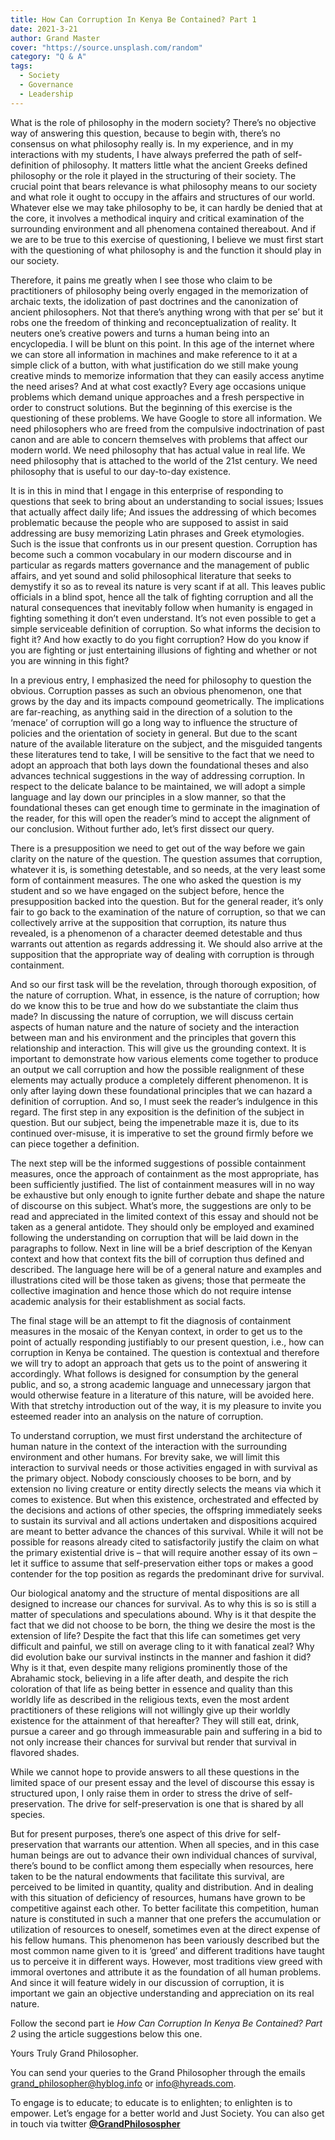 ```yaml
---
title: How Can Corruption In Kenya Be Contained? Part 1
date: 2021-3-21
author: Grand Master
cover: "https://source.unsplash.com/random"
category: "Q & A"
tags:
  - Society
  - Governance
  - Leadership
---
```


What is the role of philosophy in the modern society? There’s no objective way of answering this question, because to begin with, there’s no consensus on what philosophy really is. In my experience, and in my interactions with my students, I have always preferred the path of self-definition of philosophy. It matters little what the ancient Greeks defined philosophy or the role it played in the structuring of their society. The crucial point that bears relevance is what philosophy means to our society and what role it ought to occupy in the affairs and structures of our world. Whatever else we may take philosophy to be, it can hardly be denied that at the core, it involves a methodical inquiry and critical examination of the surrounding environment and all phenomena contained thereabout. And if we are to be true to this exercise of questioning, I believe we must first start with the questioning of what philosophy is and the function it should play in our society.

Therefore, it pains me greatly when I see those who claim to be practitioners of philosophy being overly engaged in the memorization of archaic texts, the idolization of past doctrines and the canonization of ancient philosophers. Not that there’s anything wrong with that per se’ but it robs one the freedom of thinking and reconceptualization of reality. It neuters one’s creative powers and turns a human being into an encyclopedia. I will be blunt on this point. In this age of the internet where we can store all information in machines and make reference to it at a simple click of a button, with what justification do we still make young creative minds to memorize information that they can easily access anytime the need arises? And at what cost exactly? Every age occasions unique problems which demand unique approaches and a fresh perspective in order to construct solutions. But the beginning of this exercise is the questioning of these problems. We have Google to store all information. We need philosophers who are freed from the compulsive indoctrination of past canon and are able to concern themselves with problems that affect our modern world. We need philosophy that has actual value in real life. We need philosophy that is attached to the world of the 21st century. We need philosophy that is useful to our day-to-day existence.

It is in this in mind that I engage in this enterprise of responding to questions that seek to bring about an understanding to social issues; Issues that actually affect daily life; And issues the addressing of which becomes problematic because the people who are supposed to assist in said addressing are busy memorizing Latin phrases and Greek etymologies. Such is the issue that confronts us in our present question. Corruption has become such a common vocabulary in our modern discourse and in particular as regards matters governance and the management of public affairs, and yet sound and solid philosophical literature that seeks to demystify it so as to reveal its nature is very scant if at all. This leaves public officials in a blind spot, hence all the talk of fighting corruption and all the natural consequences that inevitably follow when humanity is engaged in fighting something it don’t even understand. It’s not even possible to get a simple serviceable definition of corruption. So what informs the decision to fight it? And how exactly to do you fight corruption? How do you know if you are fighting or just entertaining illusions of fighting and whether or not you are winning in this fight?

In a previous entry, I emphasized the need for philosophy to question the obvious. Corruption passes as such an obvious phenomenon, one that grows by the day and its impacts compound geometrically. The implications are far-reaching, as anything said in the direction of a solution to the ‘menace’ of corruption will go a long way to influence the structure of policies and the orientation of society in general. But due to the scant nature of the available literature on the subject, and the misguided tangents these literatures tend to take, I will be sensitive to the fact that we need to adopt an approach that both lays down the foundational theses and also advances technical suggestions in the way of addressing corruption. In respect to the delicate balance to be maintained, we will adopt a simple language and lay down our principles in a slow manner, so that the foundational theses can get enough time to germinate in the imagination of the reader, for this will open the reader’s mind to accept the alignment of our conclusion. Without further ado, let’s first dissect our query.

There is a presupposition we need to get out of the way before we gain clarity on the nature of the question. The question assumes that corruption, whatever it is, is something detestable, and so needs, at the very least some form of containment measures. The one who asked the question is my student and so we have engaged on the subject before, hence the presupposition backed into the question. But for the general reader, it’s only fair to go back to the examination of the nature of corruption, so that we can collectively arrive at the supposition that corruption, its nature thus revealed, is a phenomenon of a character deemed detestable and thus warrants out attention as regards addressing it. We should also arrive at the supposition that the appropriate way of dealing with corruption is through containment.

And so our first task will be the revelation, through thorough exposition, of the nature of corruption. What, in essence, is the nature of corruption; how do we know this to be true and how do we substantiate the claim thus made? In discussing the nature of corruption, we will discuss certain aspects of human nature and the nature of society and the interaction between man and his environment and the principles that govern this relationship and interaction. This will give us the grounding context. It is important to demonstrate how various elements come together to produce an output we call corruption and how the possible realignment of these elements may actually produce a completely different phenomenon. It is only after laying down these foundational principles that we can hazard a definition of corruption. And so, I must seek the reader’s indulgence in this regard. The first step in any exposition is the definition of the subject in question. But our subject, being the impenetrable maze it is, due to its continued over-misuse, it is imperative to set the ground firmly before we can piece together a definition.

The next step will be the informed suggestions of possible containment measures, once the approach of containment as the most appropriate, has been sufficiently justified. The list of containment measures will in no way be exhaustive but only enough to ignite further debate and shape the nature of discourse on this subject. What’s more, the suggestions are only to be read and appreciated in the limited context of this essay and should not be taken as a general antidote. They should only be employed and examined following the understanding on corruption that will be laid down in the paragraphs to follow.
Next in line will be a brief description of the Kenyan context and how that context fits the bill of corruption thus defined and described. The language here will be of a general nature and examples and illustrations cited will be those taken as givens; those that permeate the collective imagination and hence those which do not require intense academic analysis for their establishment as social facts.

The final stage will be an attempt to fit the diagnosis of containment measures in the mosaic of the Kenyan context, in order to get us to the point of actually responding justifiably to our present question, i.e., how can corruption in Kenya be contained. The question is contextual and therefore we will try to adopt an approach that gets us to the point of answering it accordingly. What follows is designed for consumption by the general public, and so, a strong academic language and unnecessary jargon that would otherwise feature in a literature of this nature, will be avoided here. With that stretchy introduction out of the way, it is my pleasure to invite you esteemed reader into an analysis on the nature of corruption.

To understand corruption, we must first understand the architecture of human nature in the context of the interaction with the surrounding environment and other humans. For brevity sake, we will limit this interaction to survival needs or those activities engaged in with survival as the primary object. Nobody consciously chooses to be born, and by extension no living creature or entity directly selects the means via which it comes to existence. But when this existence, orchestrated and effected by the decisions and actions of other species, the offspring immediately seeks to sustain its survival and all actions undertaken and dispositions acquired are meant to better advance the chances of this survival. While it will not be possible for reasons already cited to satisfactorily justify the claim on what the primary existential drive is – that will require another essay of its own – let it suffice to assume that self-preservation either tops or makes a good contender for the top position as regards the predominant drive for survival.

Our biological anatomy and the structure of mental dispositions are all designed to increase our chances for survival. As to why this is so is still a matter of speculations and speculations abound. Why is it that despite the fact that we did not choose to be born, the thing we desire the most is the extension of life? Despite the fact that this life can sometimes get very difficult and painful, we still on average cling to it with fanatical zeal? Why did evolution bake our survival instincts in the manner and fashion it did? Why is it that, even despite many religions prominently those of the Abrahamic stock, believing in a life after death, and despite the rich coloration of that life as being better in essence and quality than this worldly life as described in the religious texts, even the most ardent practitioners of these religions will not willingly give up their worldly existence for the attainment of that hereafter? They will still eat, drink, pursue a career and go through immeasurable pain and suffering in a bid to not only increase their chances for survival but render that survival in flavored shades.

While we cannot hope to provide answers to all these questions in the limited space of our present essay and the level of discourse this essay is structured upon, I only raise them in order to stress the drive of self-preservation. The drive for self-preservation is one that is shared by all species.

But for present purposes, there’s one aspect of this drive for self-preservation that warrants our attention. When all species, and in this case human beings are out to advance their own individual chances of survival, there’s bound to be conflict among them especially when resources, here taken to be the natural endowments that facilitate this survival, are perceived to be limited in quantity, quality and distribution. And in dealing with this situation of deficiency of resources, humans have grown to be competitive against each other. To better facilitate this competition, human nature is constituted in such a manner that one prefers the accumulation or utilization of resources to oneself, sometimes even at the direct expense of his fellow humans. This phenomenon has been variously described but the most common name given to it is ‘greed’ and different traditions have taught us to perceive it in different ways. However, most traditions view greed with immoral overtones and attribute it as the foundation of all human problems. And since it will feature widely in our discussion of corruption, it is important we gain an objective understanding and appreciation on its real nature.

Follow the second part ie _How Can Corruption In Kenya Be Contained? Part 2_ using the article suggestions below this one.

Yours Truly
Grand Philosopher.

You can send your queries to the Grand Philosopher through the emails [grand_philosopher@hyblog.info](mailto:grand_philosopher@hyblog.info) or [info@hyreads.com](mailto:info@hyreads.com).<br>

To engage is to educate; to educate is to enlighten; to enlighten is to empower. Let’s engage for a better world and Just Society. You can also get in touch via twitter **[@GrandPhilosospher](https://twitter.com/GranPhilosopher)**
